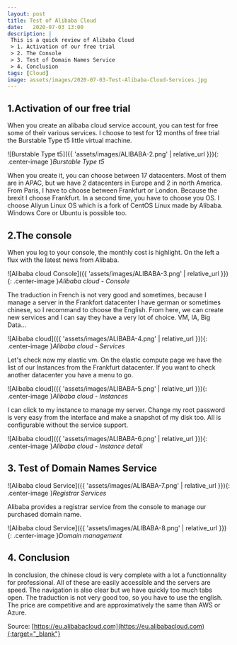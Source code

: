 ```yaml
---
layout: post
title: Test of Alibaba Cloud
date:   2020-07-03 13:00
description: |
 This is a quick review of Alibaba Cloud
 > 1. Activation of our free trial
 > 2. The Console
 > 3. Test of Domain Names Service
 > 4. Conclusion
tags: [Cloud]
image: assets/images/2020-07-03-Test-Alibaba-Cloud-Services.jpg
---
```


## 1.Activation of our free trial

When you create an alibaba cloud service account, you can test for free some of their various services.
I choose to test for 12 months of free trial the Burstable Type t5 little virtual machine.

![Burstable Type t5]({{ 'assets/images/ALIBABA-2.png' | relative_url }}){: .center-image }*Burstable Type t5*

When you create it, you can choose between 17 datacenters. Most of them are in APAC, but we have 2 datacenters in Europe and 2 in north America.
From Paris, I have to choose between Frankfurt or London. Because the brexit I choose Frankfurt.
In a second time, you have to choose you OS. I choose Aliyun Linux OS which is a fork of CentOS Linux made by Alibaba. Windows Core or Ubuntu is possible too.

## 2.The console

When you log to your console, the monthly cost is highlight. On the left a flux with the latest news from Alibaba.

![Alibaba cloud Console]({{ 'assets/images/ALIBABA-3.png' | relative_url }}){: .center-image }*Alibaba cloud - Console*

The traduction in French is not very good and sometimes, because I manage a server in the Frankfort datacenter I have german or sometimes chinese, so I recommand to choose the English.
From here, we can create new services and I can say they have a very lot of choice. VM, IA, Big Data...

![Alibaba cloud]({{ 'assets/images/ALIBABA-4.png' | relative_url }}){: .center-image }*Alibaba cloud - Services*

Let's check now my elastic vm. On the elastic compute page we have the list of our Instances from the Frankfurt datacenter. If you want to check another datacenter you have a menu to go.

![Alibaba cloud]({{ 'assets/images/ALIBABA-5.png' | relative_url }}){: .center-image }*Alibaba cloud - Instances*

I can click to my instance to manage my server. Change my root password is very easy from the interface and make a snapshot of my disk too.
All is configurable without the service support.

![Alibaba cloud]({{ 'assets/images/ALIBABA-6.png' | relative_url }}){: .center-image }*Alibaba cloud - Instance detail*

## 3. Test of Domain Names Service

![Alibaba cloud Service]({{ 'assets/images/ALIBABA-7.png' | relative_url }}){: .center-image }*Registrar Services*

Alibaba provides a registrar service from the console to manage our purchased domain name.

![Alibaba cloud Service]({{ 'assets/images/ALIBABA-8.png' | relative_url }}){: .center-image }*Domain management*

## 4. Conclusion

In conclusion, the chinese cloud is very complete with a lot a functionnality for professional. All of these are easily accessible and the servers are speed. The navigation is also clear but we have quickly too much tabs open. The traduction is not very good too, so you have to use the english. The price are competitive and are approximatively the same than AWS or Azure.

Source:
[https://eu.alibabacloud.com](https://eu.alibabacloud.com){:target="_blank"}